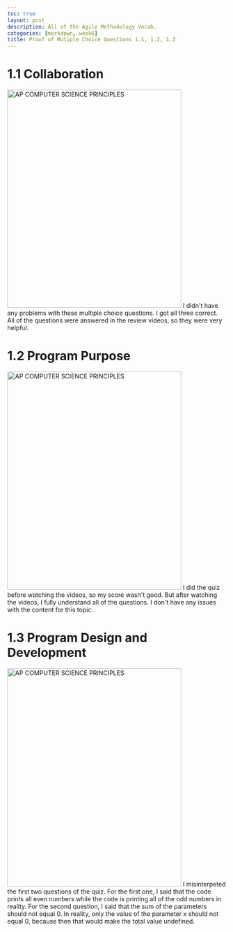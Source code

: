 ```yaml
---
toc: true
layout: post
description: All of the Agile Methodology Vocab. 
categories: [markdown, week6]
title: Proof of Muliple Choice Questions 1.1, 1.2, 1.3
--- 
```


# 1.1 Collaboration
<img src="{{site.baseurl}}/images/10.png" alt="AP COMPUTER SCIENCE PRINCIPLES" width="400" height="500">
I didn't have any problems with these multiple choice questions. I got all three correct. All of the questions were answered in the review videos, so they were very helpful. 

# 1.2 Program Purpose 
<img src="{{site.baseurl}}/images/happy.png" alt="AP COMPUTER SCIENCE PRINCIPLES" width="400" height="500">
I did the quiz before watching the videos, so my score wasn't good. But after watching the videos, I fully understand all of the questions. I don't have any issues with the content for this topic. 

# 1.3 Program Design and Development 
<img src="{{site.baseurl}}/images/curse.png" alt="AP COMPUTER SCIENCE PRINCIPLES" width="400" height="500"> 
I misinterpeted the first two questions of the quiz. For the first one, I said that the code prints all even numbers while the code is printing all of the odd numbers in reality. For the second question, I said that the sum of the parameters should not equal 0. In reality, only the value of the parameter x should not equal 0, because then that would make the total value undefined. 